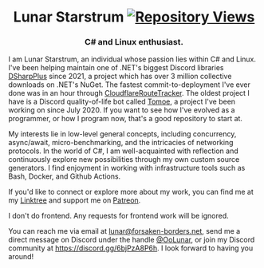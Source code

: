 <h1 align="center">Lunar Starstrum <a href="https://github.com/OoLunar/CloudflareRouteTracker/"><img src="https://img.shields.io/endpoint?url=https%3A%2F%2Fcloudflare-route-tracker.oolunar.workers.dev%2Fgithub%2Foolunar&style=flat-square&label=Profile%20Views&color=6b73db&logo=github&cacheSeconds=1" alt="Repository Views"></a></h1>
<h3 align="center">C# and Linux enthusiast.</h3>

I am Lunar Starstrum, an individual whose passion lies within C# and Linux. I've been helping maintain one of .NET's biggest Discord libraries [DSharpPlus](https://github.com/DSharpPlus/DSharpPlus/) since 2021, a project which has over 3 million collective downloads on .NET's NuGet. The fastest commit-to-deployment I've ever done was in an hour through [CloudflareRouteTracker](https://github.com/OoLunar/CloudflareRouteTracker/). The oldest project I have is a Discord quality-of-life bot called [Tomoe](https://github.com/OoLunar/Tomoe/), a project I've been working on since July 2020. If you want to see how I've evolved as a programmer, or how I program now, that's a good repository to start at.

My interests lie in low-level general concepts, including concurrency, async/await, micro-benchmarking, and the intricacies of networking protocols. In the world of C#, I am well-acquainted with reflection and continuously explore new possibilities through my own custom source generators. I find enjoyment in working with infrastructure tools such as Bash, Docker, and Github Actions.

If you'd like to connect or explore more about my work, you can find me at my [Linktree](https://linktr.ee/OoLunar) and support me on [Patreon](https://patreon.com/OoLunar).

I don't do frontend. Any requests for frontend work will be ignored.

You can reach me via email at lunar@forsaken-borders.net, send me a direct message on Discord under the handle [@OoLunar](https://discord.com/users/336733686529654798), or join my Discord community at https://discord.gg/6bjPzA8P6h. I look forward to having you around!